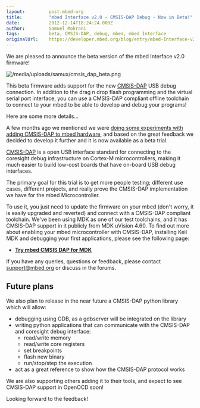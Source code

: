 ```yaml
---
layout:         post-mbed-org
title:          "mbed Interface v2.0 - CMSIS-DAP Debug - Now in Beta!"
date:           2012-12-14T18:24:24.000Z
author:         Samuel Mokrani
tags:           beta, CMSIS-DAP, debug, mbed, mbed Interface
originalUrl:    https://developer.mbed.org/blog/entry/mbed-Interface-v20-CMSIS-DAP-Beta/
---
```


<p>
  We are pleased to announce the beta version of the mbed Interface
  v2.0 firmware!
</p>
<p>
  <img src=
  "https://developer.mbed.org/media/uploads/samux/cmsis_dap_beta.png"
  alt="/media/uploads/samux/cmsis_dap_beta.png" title=
  "/media/uploads/samux/cmsis_dap_beta.png">
</p>
<p>
  This beta firmware adds support for the new <a href=
  "http://mbed.org/handbook/CMSIS-DAP">CMSIS-DAP</a> USB debug
  connection. In addition to the drag n drop flash programming and
  the virtual serial port interface, you can use a CMSIS-DAP
  compliant offline toolchain to connect to your mbed to be able to
  develop and debug your programs!
</p>
<p>
  Here are some more details...
</p>
<p>
  A few months ago we mentioned we were <a href=
  "http://mbed.org/blog/entry/mbed-Interface-v20-experiments-Adding-CM/">
  doing some experiments with adding CMSIS-DAP to mbed
  hardware</a>, and based on the great feedback we decided to
  develop it further and it is now available as a beta trial.
</p>
<p>
  <a href="/handbook/CMSIS-DAP">CMSIS-DAP</a> is a open USB
  interface standard for connecting to the coresight debug
  infrastructure on Cortex-M microcontrollers, making it much
  easier to build low-cost boards that have on-board USB debug
  interfaces.
</p>
<p>
  The primary goal for this trial is to get more people testing;
  different use cases, different projects, and really prove the
  CMSIS-DAP implementation we have for the mbed Microcontroller.
</p>
<p>
  To use it, you just need to update the firmware on your mbed
  (don't worry, it is easily upgraded and reverted) and connect
  with a CMSIS-DAP compliant toolchain. We've been using MDK as one
  of our test toolchains, and it has CMSIS-DAP support in it
  publicly from MDK uVision 4.60. To find out more about enabling
  your mbed microcontroller with CMSIS-DAP, installing Keil MDK and
  debugging your first applications, please see the following page:
</p>
<ul>
  <li>
    <strong><a href="/handbook/CMSIS-DAP-MDK">Try mbed CMSIS DAP
    for MDK</a></strong>
  </li>
</ul>
<p>
  If you have any queries, questions or feedback, please contact
  <a href="support%40mbed.org">support@mbed.org</a> or discuss in
  the forums.
</p>
<h2>
  Future plans
</h2>
<p>
  We also plan to release in the near future a CMSIS-DAP python
  library which will allow:
</p>
<ul>
  <li>debugging using GDB, as a gdbserver will be integrated on the
  library
  </li>
  <li>writing python applications that can communicate with the
  CMSIS-DAP and coresight debug interface:
    <ul>
      <li>read/write memory
      </li>
      <li>read/write core registers
      </li>
      <li>set breakpoints
      </li>
      <li>flash new binary
      </li>
      <li>run/stop/step the execution
      </li>
    </ul>
  </li>
  <li>act as a great reference to show how the CMSIS-DAP protocol
  works
  </li>
</ul>
<p>
  We are also supporting others adding it to their tools, and
  expect to see CMSIS-DAP support in OpenOCD soon!
</p>
<p>
  Looking forward to the feedback!
</p>

